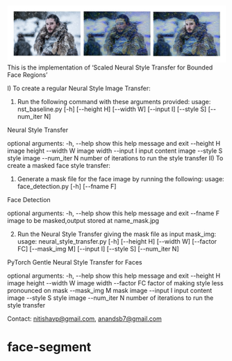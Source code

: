 ![Img](https://github.com/nipandha/face-segment/blob/master/1.jpg)
This is the implementation of ‘Scaled Neural Style Transfer for Bounded Face Regions’

I) To create a regular Neural Style Image Transfer:
1. Run the following command with these arguments provided: usage: nst_baseline.py [-h] [--height H] [--width W] [--input I] [--style S]
[--num_iter N]

Neural Style Transfer

optional arguments:
-h, --help    show this help message and exit
--height H    image height
--width W     image width
--input I     input content image
--style S     style image
--num_iter N  number of iterations to run the style transfer
II) To create a masked face style transfer:
1. Generate a mask file for the face image by running the following:
usage: face_detection.py [-h] [--fname F]

Face Detection

optional arguments:
-h, --help  show this help message and exit
--fname F   image to be masked,output stored at name_mask.jpg

2. Run the Neural Style Transfer giving the mask file as input mask_img: usage: neural_style_transfer.py [-h] [--height H] [--width W] [--factor FC]
[--mask_img M] [--input I] [--style S]
[--num_iter N]

PyTorch Gentle Neural Style Transfer for Faces

optional arguments:
-h, --help    show this help message and exit
--height H    image height
--width W     image width
--factor FC   factor of making style less pronounced on mask
--mask_img M  mask image
--input I     input content image
--style S     style image
--num_iter N  number of iterations to run the style transfer

Contact:
nitishavp@gmail.com, anandsb7@gmail.com
# face-segment
